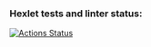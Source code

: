 ### Hexlet tests and linter status:
[![Actions Status](https://github.com/irina-vadimovna/frontend-project-12/actions/workflows/hexlet-check.yml/badge.svg)](https://github.com/irina-vadimovna/frontend-project-12/actions)